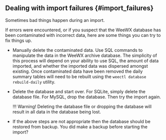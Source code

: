 ## Dealing with import failures {#import_failures}

Sometimes bad things happen during an import.

If errors were encountered, or if you suspect that the WeeWX database has been contaminated with incorrect data, here are some things you can try to fix things up.

* Manually delete the contaminated data. Use SQL commands to manipulate the data in the WeeWX archive database. The simplicity of this process will depend on your ability to use SQL, the amount of data imported, and whether the imported data was dispersed amongst existing. Once contaminated data have been removed the daily summary tables will need to be rebuilt using the `weectl database rebuild-daily` utility.

* Delete the database and start over. For SQLite, simply delete the database file. For MySQL, drop the database. Then try the import again.

    !!! Warning!
        Deleting the database file or dropping the database will result in all data in the database being lost.

* If the above steps are not appropriate then the database should be restored from backup. You did make a backup before starting the import?
